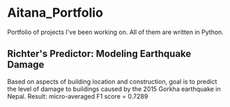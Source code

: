 # Aitana_Portfolio
Portfolio of projects I've been working on. All of them are written in Python.

## Richter's Predictor: Modeling Earthquake Damage
Based on aspects of building location and construction, goal is to predict the level of damage to buildings caused by the 2015 Gorkha earthquake in Nepal.
Result: micro-averaged F1 score = 0.7289
